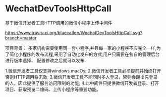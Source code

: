 # WechatDevToolsHttpCall
基于微信开发者工具HTTP调用的微信小程序上传中间件

https://www.travis-ci.org/bluecatlee/WechatDevToolsHttpCall.svg?branch=master

项目背景：
    多家机构需要使用同一套小程序,并且每一家的小程序不应完全一样,为了简化小程序的发布流程,采用了自动化发布的方式,用户只需要在各自的管理后台进行版本选择、
  配置修改之后就可以发布.

1.微信开发者工具仅支持windows macOs;
2.微信开发者工具必须提前并始终打开 否则HTTP调用将无效;
3.微信开发者工具不能同时多人登录，否则会踢出先登录的人，因此提供了服务访问限制的功能;
4.此中间件只提供微信开发者登录、打开项目、获取预览二维码、上传小程序等重要功能。
